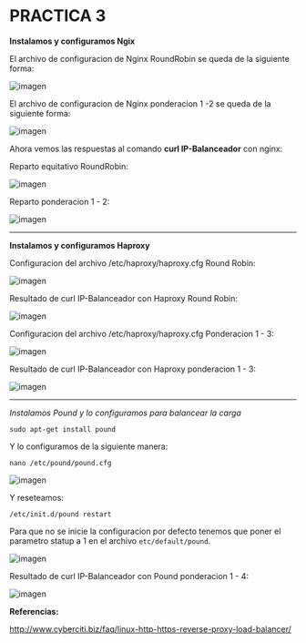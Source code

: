 

# **PRACTICA 3**

**Instalamos y configuramos Ngix**

El archivo de configuracion de Nginx RoundRobin se queda de la siguiente forma:

![imagen](https://github.com/AlejandroRP/swap1516/blob/master/Practica3/Imagenes/3-1-1%20Configuracion%20NGINX%20RoundRobin.JPG)

El archivo de configuracion de Nginx ponderacion 1 -2 se queda de la siguiente forma:

![imagen](https://github.com/AlejandroRP/swap1516/blob/master/Practica3/Imagenes/3-1-3%20Configuracion%20NGINX%20ponderacion.JPG)

Ahora vemos las respuestas al comando **curl IP-Balanceador** con nginx: 

Reparto equitativo RoundRobin:

![imagen](https://github.com/AlejandroRP/swap1516/blob/master/Practica3/Imagenes/3-1-2%20Funcionamiento%20NGINX%20RoundRobin.JPG)

Reparto ponderacion 1 - 2:

![imagen](https://github.com/AlejandroRP/swap1516/blob/master/Practica3/Imagenes/3-1-4%20Funcionamiento%20NGINX%20ponderacion.JPG)

-------------------------

**Instalamos y configuramos Haproxy**

Configuracion del archivo /etc/haproxy/haproxy.cfg Round Robin:

![imagen](https://github.com/AlejandroRP/swap1516/blob/master/Practica3/Imagenes/3-2-1%20Configuracion%20HAPROXY%20RoundRobin.JPG)

Resultado de curl IP-Balanceador con Haproxy Round Robin:

![imagen](https://github.com/AlejandroRP/swap1516/blob/master/Practica3/Imagenes/3-2-2%20Funcionamiento%20HAPROXY%20RoundRobin.JPG)

Configuracion del archivo /etc/haproxy/haproxy.cfg Ponderacion 1 - 3:

![imagen](https://github.com/AlejandroRP/swap1516/blob/master/Practica3/Imagenes/3-2-3%20Configuracion%20HAPROXY%20ponderacion.JPG)

Resultado de curl IP-Balanceador con Haproxy ponderacion 1 - 3:

![imagen](https://github.com/AlejandroRP/swap1516/blob/master/Practica3/Imagenes/3-2-4%20Funcionamiento%20HAPROXY%20ponderacion.JPG)

-------------------------

*Instalamos Pound y lo configuramos para balancear la carga*

`sudo apt-get install pound`

Y lo configuramos de la siguiente manera:

`nano /etc/pound/pound.cfg`

![imagen](https://github.com/AlejandroRP/swap1516/blob/master/Practica3/Imagenes/3-3-1%20Configuracion%20POUND%20prioridades.JPG)

Y reseteamos:

`/etc/init.d/pound restart`

Para que no se inicie la configuracion por defecto tenemos que poner el parametro statup a 1 en el archivo `etc/default/pound`.

![imagen](https://github.com/AlejandroRP/swap1516/blob/master/Practica3/Imagenes/3-3-2%20Modificar%20startup%3D1.JPG)

Resultado de curl IP-Balanceador con Pound ponderacion 1 - 4:

![imagen](https://github.com/AlejandroRP/swap1516/blob/master/Practica3/Imagenes/3-3-3%20Funcionamiento%20POUND%20prioridades.JPG)

**Referencias:**

http://www.cyberciti.biz/faq/linux-http-https-reverse-proxy-load-balancer/

